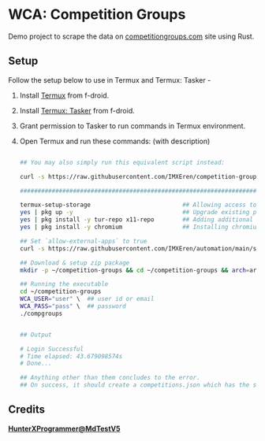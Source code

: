 # WCA: Competition Groups

Demo project to scrape the data on [competitiongroups.com](https://www.competitiongroups.com) site using Rust.

## Setup

Follow the setup below to use in Termux and Termux: Tasker -

1. Install [Termux](https://f-droid.org/en/packages/com.termux/) from f-droid.
2. Install [Termux: Tasker](https://f-droid.org/en/packages/com.termux.tasker/) from f-droid.
3. Grant permission to Tasker to run commands in Termux environment.
4. Open Termux and run these commands: (with description)

   ```bash

   ## You may also simply run this equivalent script instead:

   curl -s https://raw.githubusercontent.com/IMXEren/competition-groups/master/setup.sh | bash

   ###########################################################################################

   termux-setup-storage                          ## Allowing access to /storage/emulated/0 (or /sdcard)
   yes | pkg up -y                               ## Upgrade existing packages
   yes | pkg install -y tur-repo x11-repo        ## Adding additional repos to extend package list
   yes | pkg install -y chromium                 ## Installing chromium browser with chromedriver

   ## Set `allow-external-apps` to true
   curl -s https://raw.githubusercontent.com/IMXEren/automation/main/scripts/allow_external_apps.sh | bash

   ## Download & setup zip package
   mkdir -p ~/competition-groups && cd ~/competition-groups && arch=arm64 && curl -L -o "cgroups-${arch}.zip" "https://github.com/IMXEren/competition-groups/releases/download/Assets/cgroups-${arch}.zip" && unzip -o -d . cgroups-${arch}.zip && chmod 744 ./compgroups

   ## Running the executable
   cd ~/competition-groups
   WCA_USER="user" \  ## user id or email
   WCA_PASS="pass" \  ## password
   ./compgroups


   ## Output

   # Login Successful
   # Time elapsed: 43.679098574s
   # Done...

   ## Anything other than them concludes to the error.
   ## On success, it should create a competitions.json which has the scraped data.
   ```

## Credits

**[HunterXProgrammer@MdTestV5](https://github.com/HunterXProgrammer/Tasker-MdtestV5)**
